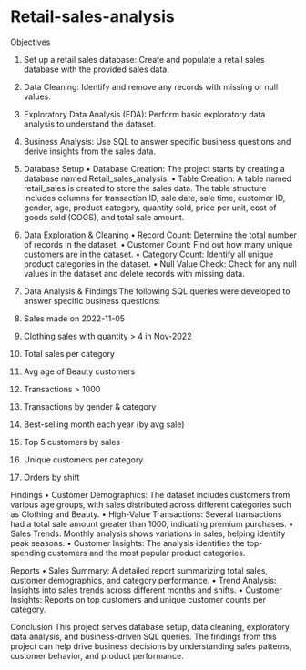 # Retail-sales-analysis
Objectives
1.	Set up a retail sales database: Create and populate a retail sales database with the provided sales data.
2.	Data Cleaning: Identify and remove any records with missing or null values.
3.	Exploratory Data Analysis (EDA): Perform basic exploratory data analysis to understand the dataset.
4.	Business Analysis: Use SQL to answer specific business questions and derive insights from the sales data.

1. Database Setup
•	Database Creation: The project starts by creating a database named Retail_sales_analysis.
•	Table Creation: A table named retail_sales is created to store the sales data. The table structure includes columns for transaction ID, sale date, sale time, customer ID, gender, age, product category, quantity sold, price per unit, cost of goods sold (COGS), and total sale amount.
2. Data Exploration & Cleaning
•	Record Count: Determine the total number of records in the dataset.
•	Customer Count: Find out how many unique customers are in the dataset.
•	Category Count: Identify all unique product categories in the dataset.
•	Null Value Check: Check for any null values in the dataset and delete records with missing data.
3. Data Analysis & Findings
The following SQL queries were developed to answer specific business questions:
1.  Sales made on 2022-11-05
2.  Clothing sales with quantity > 4 in Nov-2022
3.  Total sales per category
4.  Avg age of Beauty customers
5.  Transactions > 1000
6.  Transactions by gender & category
7.  Best-selling month each year (by avg sale)
8.  Top 5 customers by sales
9.  Unique customers per category
10. Orders by shift

Findings
•	Customer Demographics: The dataset includes customers from various age groups, with sales distributed across different categories such as Clothing and Beauty.
•	High-Value Transactions: Several transactions had a total sale amount greater than 1000, indicating premium purchases.
•	Sales Trends: Monthly analysis shows variations in sales, helping identify peak seasons.
•	Customer Insights: The analysis identifies the top-spending customers and the most popular product categories.

Reports
•	Sales Summary: A detailed report summarizing total sales, customer demographics, and category performance.
•	Trend Analysis: Insights into sales trends across different months and shifts.
•	Customer Insights: Reports on top customers and unique customer counts per category.

Conclusion
This project serves database setup, data cleaning, exploratory data analysis, and business-driven SQL queries. The findings from this project can help drive business decisions by understanding sales patterns, customer behavior, and product performance.
